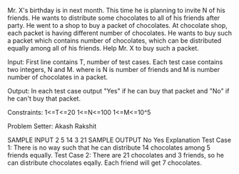 Mr. X's birthday is in next month. This time he is planning to invite N of his friends. He wants to distribute some chocolates to all of his friends after party. He went to a shop to buy a packet of chocolates.
At chocolate shop, each packet is having different number of chocolates. He wants to buy such a packet which contains number of chocolates, which can be distributed equally among all of his friends.
Help Mr. X to buy such a packet.

Input:
First line contains T, number of test cases.
Each test case contains two integers, N and M. where is N is number of friends and M is number number of chocolates in a packet.

Output:
In each test case output "Yes" if he can buy that packet and "No" if he can't buy that packet.

Constraints:
1<=T<=20
1<=N<=100
1<=M<=10^5

Problem Setter:
Akash Rakshit

SAMPLE INPUT 
2
5 14
3 21
SAMPLE OUTPUT 
No
Yes
Explanation
Test Case 1:
There is no way such that he can distribute 14 chocolates among 5 friends equally. 
Test Case 2:
There are 21 chocolates and 3 friends, so he can distribute chocolates eqally. Each friend will get 7 chocolates.

